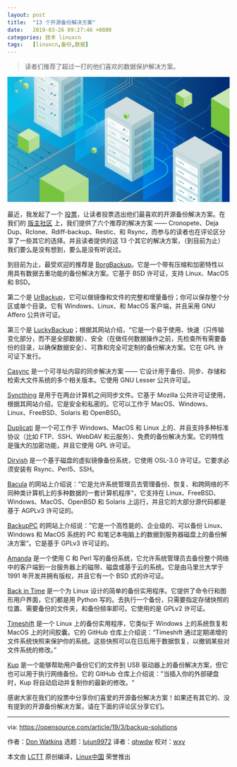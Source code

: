 ```yaml
---
layout: post
title:	"13 个开源备份解决方案"
date:	2019-03-26 09:27:46 +0800 
categories:	技术 linuxcn 
tags:	[linuxcn,备份,数据]
---
```




> 
> 读者们推荐了超过一打的他们喜欢的数据保护解决方案。
> 
> 
> 


![](/Asserts/Images/album/201903/26/092749opppzo5g409494gp.png)


最近，我发起了一个 [投票](https://opensource.com/article/19/2/linux-backup-solutions)，让读者投票选出他们最喜欢的开源备份解决方案。在我们的 [版主社区](https://opensource.com/opensourcecom-team) 上，我们提供了六个推荐的解决方案 —— Cronopete、Deja Dup、Rclone、Rdiff-backup、Restic、和 Rsync，而参与的读者也在评论区分享了一些其它的选择。并且读者提供的这 13 个其它的解决方案，（到目前为止）我们要么是没有想到，要么是没有听说过。


到目前为止，最受欢迎的推荐是 [BorgBackup](https://www.borgbackup.org/)。它是一个带有压缩和加密特性以用具有数据去重功能的备份解决方案。它基于 BSD 许可证，支持 Linux、MacOS 和 BSD。


第二个是 [UrBackup](https://www.urbackup.org/)，它可以做镜像和文件的完整和增量备份；你可以保存整个分区或单个目录。它有 Windows、Linux、和 MacOS 客户端，并且采用 GNU Affero 公共许可证。


第三个是 [LuckyBackup](http://luckybackup.sourceforge.net/)；根据其网站介绍，“它是一个易于使用、快速（只传输变化部分，而不是全部数据）、安全（在做任何数据操作之前，先检查所有需要备份的目录，以确保数据安全）、可靠和完全可定制的备份解决方案。它在 GPL 许可证下发行。


[Casync](http://0pointer.net/blog/casync-a-tool-for-distributing-file-system-images.html) 是一个可寻址内容的同步解决方案 —— 它设计用于备份、同步、存储和检索大文件系统的多个相关版本。它使用 GNU Lesser 公共许可证。


[Syncthing](https://syncthing.net/) 是用于在两台计算机之间同步文件。它基于 Mozilla 公共许可证使用，根据其网站介绍，它是安全和私密的。它可以工作于 MacOS、Windows、Linux、FreeBSD、Solaris 和 OpenBSD。


[Duplicati](https://www.duplicati.com/) 是一个可工作于 Windows、MacOS 和 Linux 上的、并且支持多种标准协议（比如 FTP、SSH、WebDAV 和云服务）、免费的备份解决方案。它的特性是强大的加密功能，并且它使用 GPL 许可证。


[Dirvish](http://dirvish.org/) 是一个基于磁盘的虚拟镜像备份系统，它使用 OSL-3.0 许可证。它要求必须安装有 Rsync、Perl5、SSH。


[Bacula](https://www.bacula.org/) 的网站上介绍说：”它是允许系统管理员去管理备份、恢复、和跨网络的不同种类计算机上的多种数据的一套计算机程序“，它支持在 Linux、FreeBSD、Windows、MacOS、OpenBSD 和 Solaris 上运行，并且它的大部分源代码都是基于 AGPLv3 许可证的。


[BackupPC](https://backuppc.github.io/backuppc/) 的网站上介绍说：”它是一个高性能的、企业级的、可以备份 Linux、Windows 和 MacOS 系统的 PC 和笔记本电脑上的数据到服务器磁盘上的备份解决方案“。它是基于 GPLv3 许可证的。


[Amanda](http://www.amanda.org/) 是一个使用 C 和 Perl 写的备份系统，它允许系统管理员去备份整个网络中的客户端到一台服务器上的磁带、磁盘或基于云的系统。它是由马里兰大学于 1991 年开发并拥有版权，并且它有一个 BSD 式的许可证。


[Back in Time](https://github.com/bit-team/backintime) 是一个为 Linux 设计的简单的备份实用程序。它提供了命令行和图形用户界面，它们都是用 Python 写的。去执行一个备份，只需要指定存储快照的位置、需要备份的文件夹，和备份频率即可。它使用的是 GPLv2 许可证。


[Timeshift](https://github.com/teejee2008/timeshift) 是一个 Linux 上的备份实用程序，它类似于 Windows 上的系统恢复和 MacOS 上的时间胶囊。它的 GitHub 仓库上介绍说：“Timeshift 通过定期递增的文件系统快照来保护你的系统。这些快照可以在日后用于数据恢复，以撤销某些对文件系统的修改。”


[Kup](https://github.com/spersson/Kup) 是一个能够帮助用户备份它们的文件到 USB 驱动器上的备份解决方案，但它也可以用于执行网络备份。它的 GitHub 仓库上介绍说：”当插入你的外部硬盘时，Kup 将自动启动并复制你的最新的修改。“


感谢大家在我们的投票中分享你们喜爱的开源备份解决方案！如果还有其它的、没有提到的开源备份解决方案，请在下面的评论区分享它们。




---


via: <https://opensource.com/article/19/3/backup-solutions>


作者：[Don Watkins](https://opensource.com/users/don-watkins) 选题：[lujun9972](https://github.com/lujun9972) 译者：[qhwdw](https://github.com/qhwdw) 校对：[wxy](https://github.com/wxy)


本文由 [LCTT](https://github.com/LCTT/TranslateProject) 原创编译，[Linux中国](https://linux.cn/) 荣誉推出
